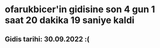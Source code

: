 # ofarukbicer'in gidisine son 4 gun 1 saat 20 dakika 19 saniye kaldi

## Gidis tarihi: 30.09.2022 :(